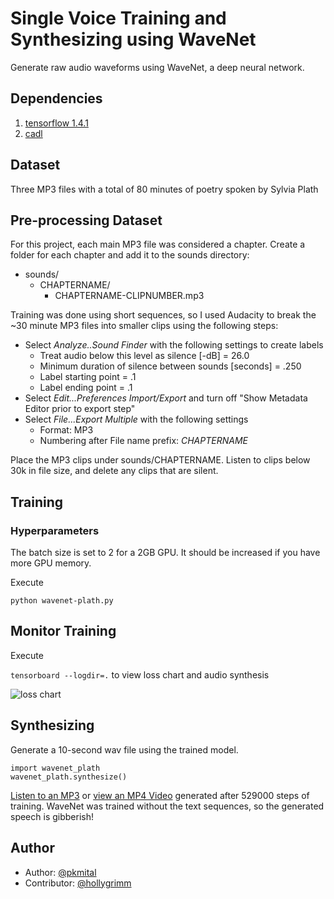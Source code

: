 # Single Voice Training and Synthesizing using WaveNet

Generate raw audio waveforms using WaveNet, a deep neural network.

## Dependencies

1. [tensorflow 1.4.1](https://www.tensorflow.org/install/)
1. [cadl](https://github.com/pkmital/pycadl)

## Dataset

Three MP3 files with a total of 80 minutes of poetry spoken by Sylvia Plath

## Pre-processing Dataset

For this project, each main MP3 file was considered a chapter. Create a folder for each chapter and add it to the sounds directory:

* sounds/
    * CHAPTERNAME/
        * CHAPTERNAME-CLIPNUMBER.mp3

Training was done using short sequences, so I used Audacity to break the ~30 minute MP3 files into smaller clips using the following steps:

* Select *Analyze..Sound Finder* with the following settings to create labels
  * Treat audio below this level as silence [-dB] = 26.0
  * Minimum duration of silence between sounds [seconds] = .250
  * Label starting point = .1
  * Label ending point = .1
* Select *Edit...Preferences Import/Export* and turn off "Show Metadata Editor prior to export step"
* Select *File...Export Multiple* with the following settings
  * Format: MP3
  * Numbering after File name prefix: *CHAPTERNAME*

Place the MP3 clips under sounds/CHAPTERNAME. Listen to clips below 30k in file size, and delete any clips that are silent.


## Training

### Hyperparameters
The batch size is set to 2 for a 2GB GPU. It should be increased if you have more GPU memory.

Execute

```python wavenet-plath.py```

## Monitor Training

Execute

```tensorboard --logdir=.``` to view loss chart and audio synthesis

![loss chart](chart_loss_52900_2018-03-29.png "Loss chart after 529000 steps of training")


## Synthesizing
Generate a 10-second wav file using the trained model.

```
import wavenet_plath
wavenet_plath.synthesize()
```

[Listen to an MP3](https://raw.githubusercontent.com/hollygrimm/wavenet-plath/master/synthesis_52900_2018-03-29.mp3) or [view an MP4 Video](https://raw.githubusercontent.com/hollygrimm/wavenet-plath/master/synthesis_52900_2018-03-29.mp4) generated after 529000 steps of training. WaveNet was trained without the text sequences, so the generated speech is gibberish!

## Author
- Author: [@pkmital](https://github.com/pkmital)
- Contributor: [@hollygrimm](https://github.com/hollygrimm)